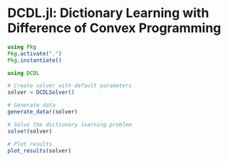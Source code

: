 # DCDL.jl: Dictionary Learning with Difference of Convex Programming

```julia
using Pkg
Pkg.activate(".")
Pkg.instantiate()
```

```julia
using DCDL

# Create solver with default parameters
solver = DCDLSolver()

# Generate data
generate_data!(solver)

# Solve the dictionary learning problem
solve!(solver)

# Plot results
plot_results(solver)
```